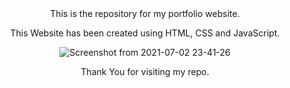 <center>This is the repository for my portfolio website.

This Website has been created using HTML, CSS and JavaScript.

![Screenshot from 2021-07-02 23-41-26](https://user-images.githubusercontent.com/80061026/124313903-2c999100-db8f-11eb-8865-71778ad56e9d.png)

Thank You for visiting my repo.
  
</center>

